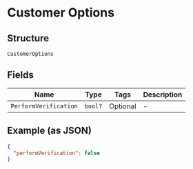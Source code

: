 
# Customer Options

## Structure

`CustomerOptions`

## Fields

| Name | Type | Tags | Description |
|  --- | --- | --- | --- |
| `PerformVerification` | `bool?` | Optional | - |

## Example (as JSON)

```json
{
  "performVerification": false
}
```

